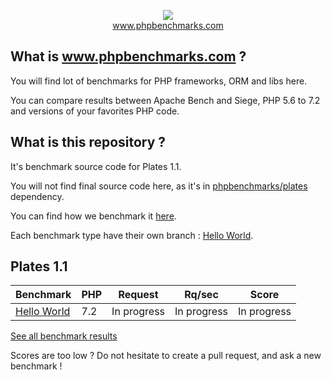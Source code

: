 <p align="center">
  <img src="http://www.phpbenchmarks.com/images/logo_github.png">
  <br>
  <a href="http://www.phpbenchmarks.com" target="_blank">www.phpbenchmarks.com</a>
</p>

## What is www.phpbenchmarks.com ?

You will find lot of benchmarks for PHP frameworks, ORM and libs here.

You can compare results between Apache Bench and Siege, PHP 5.6 to 7.2 and versions of your favorites PHP code.

## What is this repository ?

It's benchmark source code for Plates 1.1.

You will not find final source code here, as it's in [phpbenchmarks/plates](https://github.com/phpbenchmarks/plates/tree/1.2.0) dependency.

You can find how we benchmark it [here](http://www.phpbenchmarks.com/en/benchmark-protocol.html).

Each benchmark type have their own branch :
[Hello World](https://github.com/phpbenchmarks/plates-1-1/tree/helloworld).

## Plates 1.1

Benchmark | PHP | Request | Rq/sec | Score
--------- | --- | ------- | ------ | -----
[Hello World](http://www.phpbenchmarks.com/en/benchmark/apache-bench/php-7.2/plates-1.1.html#benchmark-hello-world) | 7.2 | In progress | In progress | In progress

[See all benchmark results](http://www.phpbenchmarks.com/en/benchmark/plates-1.1.html)

Scores are too low ? Do not hesitate to create a pull request, and ask a new benchmark !
